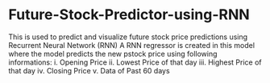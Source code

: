 # Future-Stock-Predictor-using-RNN
This is used to predict and visualize future stock price predictions using Recurrent Neural Network (RNN)
A RNN regressor is created in this model where the model predicts the new pstock price using following informations:
        i. Opening Price
        ii. Lowest Price of that day
        iii. Highest Price of that day
        iv. Closing Price
        v. Data of Past 60 days
